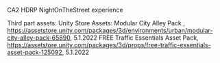 CA2
 HDRP NightOnTheStreet experience


Third part assets:
Unity Store Assets: 
Modular City Alley Pack , https://assetstore.unity.com/packages/3d/environments/urban/modular-city-alley-pack-65890, 5.1.2022
FREE Traffic Essentials Asset Pack, https://assetstore.unity.com/packages/3d/props/free-traffic-essentials-asset-pack-125092, 5.1.2022
